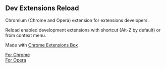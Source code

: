 Dev Extensions Reload
---------------------

Chromium (Chrome and Opera) extension for extensions developers.

Reload enabled development extensions with shortcut (Alt-Z by default) or from context menu.

Made with [Chrome Extensions Box](https://github.com/onikienko/chrome-extensions-box)

[For Chrome](https://chrome.google.com/webstore/detail/dev-extensions-reload/bbanndmhbmgajamonlgnjnfdbifbnbdj)   
[For Opera](https://addons.opera.com/extensions/details/dev-extensions-reload/)
